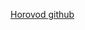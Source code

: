 [Horovod ](https://cloud.tencent.com/developer/article/1801707)  [github](https://github.com/horovod/horovod)

